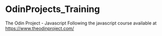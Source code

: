 # OdinProjects_Training
The Odin Project - Javascript
Following the javascript course available at https://www.theodinproject.com/
